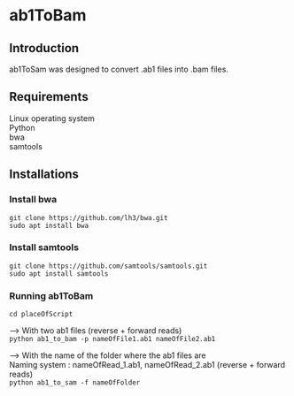 # ab1ToBam #

## Introduction ##

ab1ToSam was designed to convert .ab1 files into .bam files.

## Requirements ##
Linux operating system <br>
Python <br>
bwa <br>
samtools <br>

## Installations ##

### Install bwa ###
`git clone https://github.com/lh3/bwa.git` <br>
`sudo apt install bwa`


### Install samtools ###
`git clone https://github.com/samtools/samtools.git ` <br>
`sudo apt install samtools`


### Running ab1ToBam ###
`cd placeOfScript`

--> With two ab1 files (reverse + forward reads) <br>
`python ab1_to_bam -p nameOfFile1.ab1 nameOfFile2.ab1`

--> With the name of the folder where the ab1 files are <br>
Naming system : nameOfRead_1.ab1, nameOfRead_2.ab1 (reverse + forward reads) <br>
`python ab1_to_sam -f nameOfFolder`
